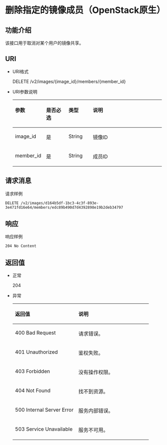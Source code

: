 # 删除指定的镜像成员（OpenStack原生）<a name="ZH-CN_TOPIC_0036994321"></a>

## 功能介绍<a name="section29995926"></a>

该接口用于取消对某个用户的镜像共享。

## URI<a name="section1527883"></a>

-   URI格式

    DELETE /v2/images/\{image\_id\}/members/\{member\_id\}

-   URI参数说明

    <a name="table6209770492526"></a>
    <table><thead align="left"><tr id="row4392035892526"><th class="cellrowborder" valign="top" width="19.74%" id="mcps1.1.5.1.1"><p id="p77928492526"><a name="p77928492526"></a><a name="p77928492526"></a>参数</p>
    </th>
    <th class="cellrowborder" valign="top" width="15.22%" id="mcps1.1.5.1.2"><p id="p6312205492526"><a name="p6312205492526"></a><a name="p6312205492526"></a>是否必选</p>
    </th>
    <th class="cellrowborder" valign="top" width="16.35%" id="mcps1.1.5.1.3"><p id="p1261277392526"><a name="p1261277392526"></a><a name="p1261277392526"></a>类型</p>
    </th>
    <th class="cellrowborder" valign="top" width="48.69%" id="mcps1.1.5.1.4"><p id="p1500168892526"><a name="p1500168892526"></a><a name="p1500168892526"></a>说明</p>
    </th>
    </tr>
    </thead>
    <tbody><tr id="row717722492526"><td class="cellrowborder" valign="top" width="19.74%" headers="mcps1.1.5.1.1 "><p id="p4448425292526"><a name="p4448425292526"></a><a name="p4448425292526"></a>image_id</p>
    </td>
    <td class="cellrowborder" valign="top" width="15.22%" headers="mcps1.1.5.1.2 "><p id="p4645465392526"><a name="p4645465392526"></a><a name="p4645465392526"></a>是</p>
    </td>
    <td class="cellrowborder" valign="top" width="16.35%" headers="mcps1.1.5.1.3 "><p id="p473051492526"><a name="p473051492526"></a><a name="p473051492526"></a>String</p>
    </td>
    <td class="cellrowborder" valign="top" width="48.69%" headers="mcps1.1.5.1.4 "><p id="p4762733192526"><a name="p4762733192526"></a><a name="p4762733192526"></a>镜像ID</p>
    </td>
    </tr>
    <tr id="row2599280292526"><td class="cellrowborder" valign="top" width="19.74%" headers="mcps1.1.5.1.1 "><p id="p2504225092526"><a name="p2504225092526"></a><a name="p2504225092526"></a>member_id</p>
    </td>
    <td class="cellrowborder" valign="top" width="15.22%" headers="mcps1.1.5.1.2 "><p id="p1515635492526"><a name="p1515635492526"></a><a name="p1515635492526"></a>是</p>
    </td>
    <td class="cellrowborder" valign="top" width="16.35%" headers="mcps1.1.5.1.3 "><p id="p1970513892526"><a name="p1970513892526"></a><a name="p1970513892526"></a>String</p>
    </td>
    <td class="cellrowborder" valign="top" width="48.69%" headers="mcps1.1.5.1.4 "><p id="p5261235592526"><a name="p5261235592526"></a><a name="p5261235592526"></a>成员ID</p>
    </td>
    </tr>
    </tbody>
    </table>


## 请求消息<a name="section13750947"></a>

请求样例

```
DELETE /v2/images/d164b5df-1bc3-4c3f-893e-3e471fd16e64/members/edc89b490d7d4392898e19b2deb34797
```

## 响应<a name="section56649665"></a>

响应样例

```
204 No Content
```

## 返回值<a name="section61705107"></a>

-   正常

    204

-   异常

    <a name="table2557613417418"></a>
    <table><thead align="left"><tr id="row2726860617418"><th class="cellrowborder" valign="top" width="46.54%" id="mcps1.1.3.1.1"><p id="p6127347417418"><a name="p6127347417418"></a><a name="p6127347417418"></a>返回值</p>
    </th>
    <th class="cellrowborder" valign="top" width="53.459999999999994%" id="mcps1.1.3.1.2"><p id="p6420439117418"><a name="p6420439117418"></a><a name="p6420439117418"></a>说明</p>
    </th>
    </tr>
    </thead>
    <tbody><tr id="row3317320517418"><td class="cellrowborder" valign="top" width="46.54%" headers="mcps1.1.3.1.1 "><p id="p267505917418"><a name="p267505917418"></a><a name="p267505917418"></a>400 Bad Request</p>
    </td>
    <td class="cellrowborder" valign="top" width="53.459999999999994%" headers="mcps1.1.3.1.2 "><p id="p1535319317418"><a name="p1535319317418"></a><a name="p1535319317418"></a>请求错误。</p>
    </td>
    </tr>
    <tr id="row396101317418"><td class="cellrowborder" valign="top" width="46.54%" headers="mcps1.1.3.1.1 "><p id="p5240662717418"><a name="p5240662717418"></a><a name="p5240662717418"></a>401 Unauthorized</p>
    </td>
    <td class="cellrowborder" valign="top" width="53.459999999999994%" headers="mcps1.1.3.1.2 "><p id="p1707839817418"><a name="p1707839817418"></a><a name="p1707839817418"></a>鉴权失败。</p>
    </td>
    </tr>
    <tr id="row1948785517418"><td class="cellrowborder" valign="top" width="46.54%" headers="mcps1.1.3.1.1 "><p id="p3501244017418"><a name="p3501244017418"></a><a name="p3501244017418"></a>403 Forbidden</p>
    </td>
    <td class="cellrowborder" valign="top" width="53.459999999999994%" headers="mcps1.1.3.1.2 "><p id="p1743536117418"><a name="p1743536117418"></a><a name="p1743536117418"></a>没有操作权限。</p>
    </td>
    </tr>
    <tr id="row66661301191255"><td class="cellrowborder" valign="top" width="46.54%" headers="mcps1.1.3.1.1 "><p id="p26317130191257"><a name="p26317130191257"></a><a name="p26317130191257"></a>404 Not Found</p>
    </td>
    <td class="cellrowborder" valign="top" width="53.459999999999994%" headers="mcps1.1.3.1.2 "><p id="p51312824191257"><a name="p51312824191257"></a><a name="p51312824191257"></a>找不到资源。</p>
    </td>
    </tr>
    <tr id="row2270052117418"><td class="cellrowborder" valign="top" width="46.54%" headers="mcps1.1.3.1.1 "><p id="p2680288517418"><a name="p2680288517418"></a><a name="p2680288517418"></a>500 Internal Server Error</p>
    </td>
    <td class="cellrowborder" valign="top" width="53.459999999999994%" headers="mcps1.1.3.1.2 "><p id="p2355010217418"><a name="p2355010217418"></a><a name="p2355010217418"></a>服务内部错误。</p>
    </td>
    </tr>
    <tr id="row1062433417418"><td class="cellrowborder" valign="top" width="46.54%" headers="mcps1.1.3.1.1 "><p id="p5526474517418"><a name="p5526474517418"></a><a name="p5526474517418"></a>503 Service Unavailable</p>
    </td>
    <td class="cellrowborder" valign="top" width="53.459999999999994%" headers="mcps1.1.3.1.2 "><p id="p4725937317418"><a name="p4725937317418"></a><a name="p4725937317418"></a>服务不可用。</p>
    </td>
    </tr>
    </tbody>
    </table>


